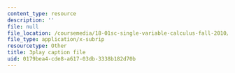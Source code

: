 ```yaml
---
content_type: resource
description: ''
file: null
file_location: /coursemedia/18-01sc-single-variable-calculus-fall-2010/0179bea4cde8a61703db3338b182d70b_ksAdC6Z99dE.srt
file_type: application/x-subrip
resourcetype: Other
title: 3play caption file
uid: 0179bea4-cde8-a617-03db-3338b182d70b
---
```

